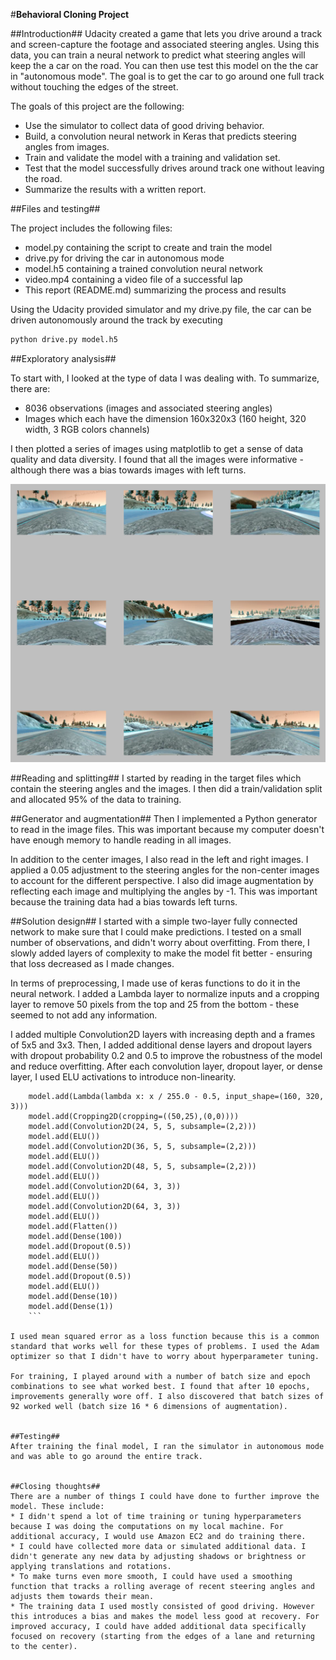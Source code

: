 #**Behavioral Cloning Project** 

##Introduction##
Udacity created a game that lets you drive around a track and screen-capture the footage and associated steering angles. Using this data, you can train a neural network to predict what steering angles will keep the a car on the road. You can then use test this model on the the car in "autonomous mode". The goal is to get the car to go around one full track without touching the edges of the street. 

The goals of this project are the following:
* Use the simulator to collect data of good driving behavior.
* Build, a convolution neural network in Keras that predicts steering angles from images.
* Train and validate the model with a training and validation set.
* Test that the model successfully drives around track one without leaving the road.
* Summarize the results with a written report.


##Files and testing##

The project includes the following files:
* model.py containing the script to create and train the model
* drive.py for driving the car in autonomous mode
* model.h5 containing a trained convolution neural network 
* video.mp4 containing a video file of a successful lap
* This report (README.md) summarizing the process and results


Using the Udacity provided simulator and my drive.py file, the car can be driven autonomously around the track by executing 
```sh
python drive.py model.h5
```


##Exploratory analysis##

To start with, I looked at the type of data I was dealing with. To summarize, there are:
* 8036 observations (images and associated steering angles)
* Images which each have the dimension 160x320x3 (160 height, 320 width, 3 RGB colors channels)


I then plotted a series of images using matplotlib to get a sense of data quality and data diversity. I found that all the images were informative - although there was a bias towards images with left turns.

![Image plotting](assets/random_images.png)


##Reading and splitting##
I started by reading in the target files which contain the steering angles and the images. I then did a train/validation split and allocated 95% of the data to training.

##Generator and augmentation##
Then I implemented a Python generator to read in the image files. This was important because my computer doesn't have enough memory to handle reading in all images. 

In addition to the center images, I also read in the left and right images. I applied a 0.05 adjustment to the steering angles for the non-center images to account for the different perspective. I also did image augmentation by reflecting each image and multiplying the angles by -1. This was important because the training data had a bias towards left turns.


##Solution design##
I started with a simple two-layer fully connected network to make sure that I could make predictions. I tested on a  small number of observations, and didn't worry about overfitting. From there, I slowly added layers of complexity to make the model fit better - ensuring that loss decreased as I made changes. 

In terms of preprocessing, I made use of keras functions to do it in the neural network. I added a Lambda layer to normalize inputs and a cropping layer to remove 50 pixels from the top and 25 from the bottom - these seemed to not add any information. 

I added multiple Convolution2D layers with increasing depth and a frames of 5x5 and 3x3.  Then, I added additional dense layers and dropout layers with dropout probability 0.2 and 0.5 to improve the robustness of the model and reduce overfitting. After each convolution layer, dropout layer, or dense layer, I used ELU activations to introduce non-linearity. 

```model = Sequential()
    model.add(Lambda(lambda x: x / 255.0 - 0.5, input_shape=(160, 320, 3)))
    model.add(Cropping2D(cropping=((50,25),(0,0))))
    model.add(Convolution2D(24, 5, 5, subsample=(2,2)))
    model.add(ELU())
    model.add(Convolution2D(36, 5, 5, subsample=(2,2)))
    model.add(ELU())
    model.add(Convolution2D(48, 5, 5, subsample=(2,2)))
    model.add(ELU())
    model.add(Convolution2D(64, 3, 3))
    model.add(ELU())
    model.add(Convolution2D(64, 3, 3))
    model.add(ELU())
    model.add(Flatten())
    model.add(Dense(100))
    model.add(Dropout(0.5))
    model.add(ELU())
    model.add(Dense(50))
    model.add(Dropout(0.5))
    model.add(ELU())
    model.add(Dense(10))
    model.add(Dense(1))
    ```

I used mean squared error as a loss function because this is a common standard that works well for these types of problems. I used the Adam optimizer so that I didn't have to worry about hyperparameter tuning. 

For training, I played around with a number of batch size and epoch combinations to see what worked best. I found that after 10 epochs, improvements generally wore off. I also discovered that batch sizes of 92 worked well (batch size 16 * 6 dimensions of augmentation).


##Testing##
After training the final model, I ran the simulator in autonomous mode and was able to go around the entire track. 


##Closing thoughts##
There are a number of things I could have done to further improve the model. These include:
* I didn't spend a lot of time training or tuning hyperparameters because I was doing the computations on my local machine. For additional accuracy, I would use Amazon EC2 and do training there. 
* I could have collected more data or simulated additional data. I didn't generate any new data by adjusting shadows or brightness or applying translations and rotations. 
* To make turns even more smooth, I could have used a smoothing function that tracks a rolling average of recent steering angles and adjusts them towards their mean.
* The training data I used mostly consisted of good driving. However this introduces a bias and makes the model less good at recovery. For improved accuracy, I could have added additional data specifically focused on recovery (starting from the edges of a lane and returning to the center).


